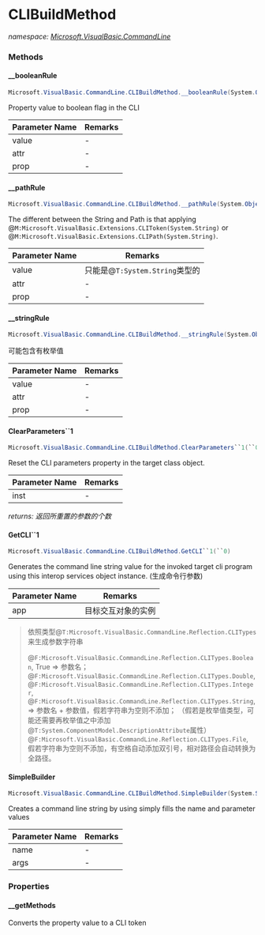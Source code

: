 ﻿# CLIBuildMethod
_namespace: [Microsoft.VisualBasic.CommandLine](./index.md)_





### Methods

#### __booleanRule
```csharp
Microsoft.VisualBasic.CommandLine.CLIBuildMethod.__booleanRule(System.Object,Microsoft.VisualBasic.CommandLine.Reflection.Optional,System.Reflection.PropertyInfo)
```
Property value to boolean flag in the CLI

|Parameter Name|Remarks|
|--------------|-------|
|value|-|
|attr|-|
|prop|-|


#### __pathRule
```csharp
Microsoft.VisualBasic.CommandLine.CLIBuildMethod.__pathRule(System.Object,Microsoft.VisualBasic.CommandLine.Reflection.Optional,System.Reflection.PropertyInfo)
```
The different between the String and Path is that applying @``M:Microsoft.VisualBasic.Extensions.CLIToken(System.String)`` or @``M:Microsoft.VisualBasic.Extensions.CLIPath(System.String)``.

|Parameter Name|Remarks|
|--------------|-------|
|value|只能是@``T:System.String``类型的|
|attr|-|
|prop|-|


#### __stringRule
```csharp
Microsoft.VisualBasic.CommandLine.CLIBuildMethod.__stringRule(System.Object,Microsoft.VisualBasic.CommandLine.Reflection.Optional,System.Reflection.PropertyInfo)
```
可能包含有枚举值

|Parameter Name|Remarks|
|--------------|-------|
|value|-|
|attr|-|
|prop|-|


#### ClearParameters``1
```csharp
Microsoft.VisualBasic.CommandLine.CLIBuildMethod.ClearParameters``1(``0)
```
Reset the CLI parameters property in the target class object.

|Parameter Name|Remarks|
|--------------|-------|
|inst|-|


_returns: 返回所重置的参数的个数_

#### GetCLI``1
```csharp
Microsoft.VisualBasic.CommandLine.CLIBuildMethod.GetCLI``1(``0)
```
Generates the command line string value for the invoked target cli program using this interop services object instance.
 (生成命令行参数)

|Parameter Name|Remarks|
|--------------|-------|
|app|目标交互对象的实例|

> 
>  依照类型@``T:Microsoft.VisualBasic.CommandLine.Reflection.CLITypes``来生成参数字符串
>  
>  @``F:Microsoft.VisualBasic.CommandLine.Reflection.CLITypes.Boolean``, True => 参数名；
>  @``F:Microsoft.VisualBasic.CommandLine.Reflection.CLITypes.Double``, @``F:Microsoft.VisualBasic.CommandLine.Reflection.CLITypes.Integer``, @``F:Microsoft.VisualBasic.CommandLine.Reflection.CLITypes.String``, => 参数名 + 参数值，假若字符串为空则不添加；
>  （假若是枚举值类型，可能还需要再枚举值之中添加@``T:System.ComponentModel.DescriptionAttribute``属性）
>  @``F:Microsoft.VisualBasic.CommandLine.Reflection.CLITypes.File``, 假若字符串为空则不添加，有空格自动添加双引号，相对路径会自动转换为全路径。
>  

#### SimpleBuilder
```csharp
Microsoft.VisualBasic.CommandLine.CLIBuildMethod.SimpleBuilder(System.String,System.Collections.Generic.IEnumerable{System.Collections.Generic.KeyValuePair{System.String,System.String}})
```
Creates a command line string by using simply fills the name and parameter values

|Parameter Name|Remarks|
|--------------|-------|
|name|-|
|args|-|



### Properties

#### __getMethods
Converts the property value to a CLI token
